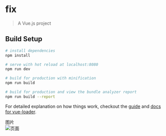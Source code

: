 # fix

> A Vue.js project

## Build Setup

``` bash
# install dependencies
npm install

# serve with hot reload at localhost:8080
npm run dev

# build for production with minification
npm run build

# build for production and view the bundle analyzer report
npm run build --report
```

For detailed explanation on how things work, checkout the [guide](http://vuejs-templates.github.io/webpack/) and [docs for vue-loader](http://vuejs.github.io/vue-loader).



图片
<br />
<img src="http://wx2.sinaimg.cn/mw690/a181e589gy1fh13mabovrj208y0fugmh.jpg" alt="页面" />
